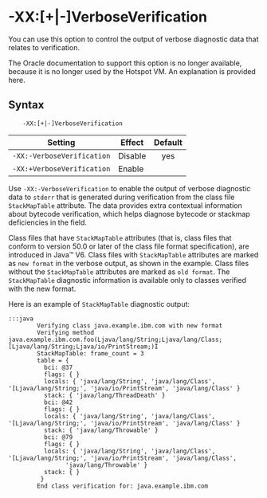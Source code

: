 <!--
* Copyright (c) 2017, 2018 IBM Corp. and others
*
* This program and the accompanying materials are made
* available under the terms of the Eclipse Public License 2.0
* which accompanies this distribution and is available at
* https://www.eclipse.org/legal/epl-2.0/ or the Apache
* License, Version 2.0 which accompanies this distribution and
* is available at https://www.apache.org/licenses/LICENSE-2.0.
*
* This Source Code may also be made available under the
* following Secondary Licenses when the conditions for such
* availability set forth in the Eclipse Public License, v. 2.0
* are satisfied: GNU General Public License, version 2 with
* the GNU Classpath Exception [1] and GNU General Public
* License, version 2 with the OpenJDK Assembly Exception [2].
*
* [1] https://www.gnu.org/software/classpath/license.html
* [2] http://openjdk.java.net/legal/assembly-exception.html
*
* SPDX-License-Identifier: EPL-2.0 OR Apache-2.0 OR GPL-2.0 WITH
* Classpath-exception-2.0 OR LicenseRef-GPL-2.0 WITH Assembly-exception
-->

# -XX:\[+|-\]VerboseVerification


You can use this option to control the output of verbose diagnostic data that relates to verification.

The Oracle documentation to support this option is no longer available, because it is no longer used by the Hotspot VM. An explanation is provided here.

## Syntax

        -XX:[+|-]VerboseVerification

| Setting                    | Effect  | Default                                                                            |
|----------------------------|---------|:----------------------------------------------------------------------------------:|
| `-XX:-VerboseVerification` | Disable | <i class="fa fa-check" aria-hidden="true"></i><span class="sr-only">yes</span> |
| `-XX:+VerboseVerification` | Enable  |                                                                                    |

Use  `-XX:-VerboseVerification` to enable the output of verbose diagnostic data to `stderr` that is generated during verification from the class file `StackMapTable` attribute. The data provides extra contextual information about bytecode verification, which helps diagnose bytecode or stackmap deficiencies in the field.

Class files that have `StackMapTable` attributes (that is, class files that conform to version 50.0 or later of the class file format specification), are introduced in Java&trade; V6. Class files with `StackMapTable` attributes are marked as `new format` in the verbose output, as shown in the example. Class files without the `StackMapTable` attributes are marked as `old format`. The `StackMapTable` diagnostic information is available only to classes verified with the new format.


Here is an example of `StackMapTable` diagnostic output:


    :::java
            Verifying class java.example.ibm.com with new format
            Verifying method java.example.ibm.com.foo(Ljava/lang/String;Ljava/lang/Class;[Ljava/lang/String;Ljava/io/PrintStream;)I
            StackMapTable: frame_count = 3
            table = {
              bci: @37
              flags: { }
              locals: { 'java/lang/String', 'java/lang/Class', '[Ljava/lang/String;', 'java/io/PrintStream', 'java/lang/Class' }
              stack: { 'java/lang/ThreadDeath' }
              bci: @42
              flags: { }
              locals: { 'java/lang/String', 'java/lang/Class', '[Ljava/lang/String;', 'java/io/PrintStream', 'java/lang/Class' }
              stack: { 'java/lang/Throwable' }
              bci: @79
              flags: { }
              locals: { 'java/lang/String', 'java/lang/Class', '[Ljava/lang/String;', 'java/io/PrintStream', 'java/lang/Class',
                    'java/lang/Throwable' }
              stack: { }
             }
            End class verification for: java.example.ibm.com




<!-- ==== END OF TOPIC ==== xxverboseverification.md ==== -->
